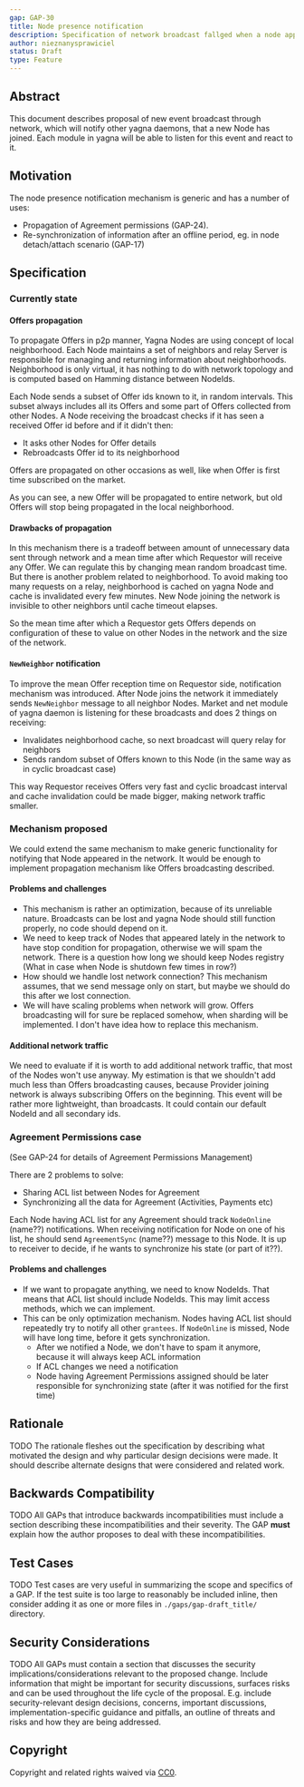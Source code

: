 ```yaml
---
gap: GAP-30
title: Node presence notification
description: Specification of network broadcast fallged when a node appears on the Golem Network. 
author: nieznanysprawiciel
status: Draft
type: Feature
---
```


## Abstract
This document describes proposal of new event broadcast through network, which will notify other yagna daemons, that a new Node has joined. Each module in yagna will be able to listen for this event and react to it. 

## Motivation
The node presence notification mechanism is generic and has a number of uses:
- Propagation of Agreement permissions (GAP-24).
- Re-synchronization of information after an offline period, eg. in node detach/attach scenario (GAP-17)

## Specification

### Currently state

#### Offers propagation

To propagate Offers in p2p manner, Yagna Nodes are using concept of local neighborhood. Each Node maintains a set of neighbors and relay Server is responsible for managing and returning information about neighborhoods. Neighborhood is only virtual, it has nothing to do with network topology and is computed based on Hamming distance between NodeIds.

Each Node sends a subset of Offer ids known to it, in random intervals. This subset always includes all its Offers and some part of Offers collected from other Nodes. A Node receiving the broadcast checks if it has seen a received Offer id before and if it didn't then:
- It asks other Nodes for Offer details
- Rebroadcasts Offer id to its neighborhood

Offers are propagated on other occasions as well, like when Offer is first time subscribed on the market.

As you can see, a new Offer will be propagated to entire network, but old Offers will stop being propagated in the local neighborhood.

#### Drawbacks of propagation

In this mechanism there is a tradeoff between amount of unnecessary data sent through network and a mean time after which Requestor will receive any Offer. We can regulate this by changing mean random broadcast time.
But there is another problem related to neighborhood. To avoid making too many requests on a relay, neighborhood is cached on yagna Node and cache is invalidated every few minutes. New Node joining the network is invisible to other neighbors until cache timeout elapses.

So the mean time after which a Requestor gets Offers depends on configuration of these to value on other Nodes in the network and the size of the network.

#### `NewNeighbor` notification

To improve the mean Offer reception time on Requestor side, notification mechanism was introduced. After Node joins the network it immediately sends `NewNeighbor` message to all neighbor Nodes. Market and net module of yagna daemon is listening for these broadcasts and does 2 things on receiving:
- Invalidates neighborhood cache, so next broadcast will query relay for neighbors
- Sends random subset of Offers known to this Node (in the same way as in cyclic broadcast case)

This way Requestor receives Offers very fast and cyclic broadcast interval and cache invalidation could be made bigger, making network traffic smaller.

### Mechanism proposed

We could extend the same mechanism to make generic functionality for notifying that Node appeared in the network.
It would be enough to implement propagation mechanism like Offers broadcasting described.

#### Problems and challenges

- This mechanism is rather an optimization, because of its unreliable nature. Broadcasts can be lost and yagna Node should still function properly, no code should depend on it.
- We need to keep track of Nodes that appeared lately in the network to have stop condition for propagation, otherwise we will spam the network. There is a question how long we should keep Nodes registry (What in case when Node is shutdown few times in row?)
- How should we handle lost network connection? This mechanism assumes, that we send message only on start, but maybe we should do this after we lost connection.
- We will have scaling problems when network will grow. Offers broadcasting will for sure be replaced somehow, when sharding will be implemented. I don't have idea how to replace this mechanism.

#### Additional network traffic

We need to evaluate if it is worth to add additional network traffic, that most of the Nodes won't use anyway.
My estimation is that we shouldn't add much less than Offers broadcasting causes, because Provider joining network is always subscribing Offers on the beginning.
This event will be rather more lightweight, than broadcasts. It could contain our default NodeId and all secondary ids.

### Agreement Permissions case

(See GAP-24 for details of Agreement Permissions Management)

There are 2 problems to solve:
- Sharing ACL list between Nodes for Agreement
- Synchronizing all the data for Agreement (Activities, Payments etc)

Each Node having ACL list for any Agreement should track `NodeOnline` (name??) notifications.
When receiving notification for Node on one of his list, he should send `AgreementSync` (name??) message to this Node.
It is up to receiver to decide, if he wants to synchronize his state (or part of it??).

#### Problems and challenges

- If we want to propagate anything, we need to know NodeIds. That means that ACL list should include NodeIds. This may limit access methods, which we can implement.
- This can be only optimization mechanism. Nodes having ACL list should repeatedly try to notify all other `grantees`. If `NodeOnline` is missed, Node will have long time, before it gets synchronization.
    - After we notified a Node, we don't have to spam it anymore, because it will always keep ACL information
    - If ACL changes we need a notification
    - Node having Agreement Permissions assigned should be later responsible for synchronizing state (after it was notified for the first time)


## Rationale
TODO The rationale fleshes out the specification by describing what motivated the design and why particular design decisions were made. It should describe alternate designs that were considered and related work.

## Backwards Compatibility
TODO All GAPs that introduce backwards incompatibilities must include a section describing these incompatibilities and their severity. The GAP **must** explain how the author proposes to deal with these incompatibilities.

## Test Cases
TODO Test cases are very useful in summarizing the scope and specifics of a GAP.  If the test suite is too large to reasonably be included inline, then consider adding it as one or more files in `./gaps/gap-draft_title/` directory.

## Security Considerations
TODO All GAPs must contain a section that discusses the security implications/considerations relevant to the proposed change. Include information that might be important for security discussions, surfaces risks and can be used throughout the life cycle of the proposal. E.g. include security-relevant design decisions, concerns, important discussions, implementation-specific guidance and pitfalls, an outline of threats and risks and how they are being addressed. 

## Copyright
Copyright and related rights waived via [CC0](https://creativecommons.org/publicdomain/zero/1.0/).